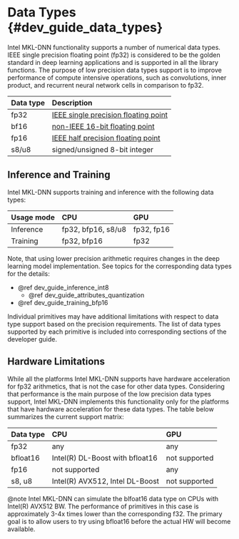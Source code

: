 Data Types {#dev_guide_data_types}
==================================

Intel MKL-DNN functionality supports a number of numerical
data types. IEEE single precision floating point (fp32) is considered
to be the golden standard in deep learning applications and is supported
in all the library functions. The purpose of low precision data types
support is to improve performance of compute intensive operations, such as
convolutions, inner product, and recurrent neural network cells
in comparison to fp32.

| Data type | Description
| :---      | :---
| fp32      | [IEEE single precision floating point](https://en.wikipedia.org/wiki/Single-precision_floating-point_format#IEEE_754_single-precision_binary_floating-point_format:_binary32)
| bf16      | [non-IEEE 16-bit floating point](https://software.intel.com/en-us/download/bfloat16-hardware-numerics-definition)
| fp16      | [IEEE half precision floating point](https://en.wikipedia.org/wiki/Half-precision_floating-point_format#IEEE_754_half-precision_binary_floating-point_format:_binary16)
| s8/u8     | signed/unsigned 8-bit integer

## Inference and Training

Intel MKL-DNN supports training and inference with the following data types:

| Usage mode | CPU                | GPU        |
| :---       | :---               | :---       |
| Inference  | fp32, bfp16, s8/u8 | fp32, fp16 |
| Training   | fp32, bfp16        | fp32       |

Note, that using lower precision arithmetic requires changes
in the deep learning model implementation. See topics for the corresponding
data types for the details:
 * @ref dev_guide_inference_int8
   * @ref dev_guide_attributes_quantization
 * @ref dev_guide_training_bfp16

Individual primitives may have additional limitations with respect to data type
support based on the precision requirements. The list of data types supported
by each primitive is included into corresponding sections of the developer
guide.

## Hardware Limitations

While all the platforms Intel MKL-DNN supports have hardware acceleration for
fp32 arithmetics, that is not the case for other data types. Considering that
performance is the main purpose of the low precision data types support,
Intel MKL-DNN implements this functionality only for the platforms that have
hardware acceleration for these data types. The table below summarizes the
current support matrix:

| Data type | CPU                                | GPU           |
| :---      | :---                               | :---          |
| fp32      | any                                | any           |
| bfloat16  | Intel(R) DL-Boost with bfloat16    | not supported |
| fp16      | not supported                      | any           |
| s8, u8    | Intel(R) AVX512, Intel DL-Boost    | not supported |

@note
  Intel MKL-DNN can simulate the blfoat16 data type on CPUs with
  Intel(R) AVX512 BW. The performance of primitives in this case is
  approximately 3-4x times lower than the corresponding f32.
  The primary goal is to allow users to try using bfloat16 before the
  actual HW will become available.
